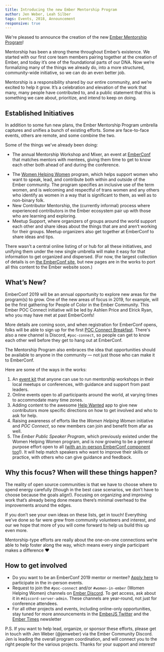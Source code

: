```yaml
---
title: Introducing the new Ember Mentorship Program
author: Jen Weber, Leah Silber
tags: Events, 2018, Announcement
responsive: true
---
```


We're pleased to announce the creation of the new [Ember Mentorship Program](https://emberconf.com/mentorship-program.html)!

Mentorship has been a strong theme throughout Ember’s existence. We started with our first core team members pairing together at the creation of Ember, and today it’s one of the foundational parts of our DNA. Now we’re formalizing many of the things we already do, into a more structured, community-wide initiative, so we can do an even better job. 

Mentorship is a responsibility shared by our entire community, and we’re excited to help it grow. It’s a celebration and elevation of the work that many, many people have contributed to, and a public statement that this is something we care about, prioritize, and intend to keep on doing.

## Established Initiatives

In addition to some fun new plans, the Ember Mentorship Program umbrella captures and unifies a bunch of existing efforts. Some are face-to-face events, others are remote, and some combine the two. 

Some of the things we've already been doing:

- The annual Mentorship Workshop and Mixer, an event at [EmberConf](https://emberconf.com) that matches mentors with mentees, giving them time to get to know each other both ahead of and during the conference.
<!--alex disable gals-men-->
<!--alex disable women-->
- The [Women Helping Women](https://emberconf.com/mentorship-program.html#women-helping-women) program, which helps support women who want to speak, lead, and contribute both within and outside of the Ember community. The program specifies an inclusive use of the term women, and is welcoming and respectful of trans women and any others who identify as women in a way that is significant to them, as well as to non-binary folk.
- New Contributor Mentorship, the (currently informal) process where experienced contributors in the Ember ecosystem pair up with those who are learning and exploring.
- Meetup Support, where organizers of groups around the world support each other and share ideas about the things that are and aren’t working for their groups. Meetup organizers also get together at EmberConf to share ideas and tips.

There wasn't a central online listing of or hub for all these initiatives, and unifying them under the new single umbrella will make it easy for that information to get organized and dispersed. (For now, the largest collection of details is on [the EmberConf site](https://emberconf.com/mentorship-program.html), but new pages are in the works to port all this content to the Ember website soon.) 

## What’s New?

EmberConf 2019 will be an annual opportunity to explore new areas for the program(s) to grow. One of the new areas of focus in 2019, for example, will be the first gathering for People of Color in the Ember Community. This Ember POC Connect initiative will be led by Ashlen Price and Elrick Ryan, who you may have met at past EmberConfs!

More details are coming soon, and when registration for EmberConf opens, folks will be able to sign up for the first [POC Connect Breakfast](https://emberconf.com/inclusiveness-at-emberconf.html). There's also a new channel is Discord, `#poc-connect`, so people can get to know each other well before they get to hang out at EmberConf. 

The Mentorship Program also embraces the idea that opportunities should be available to anyone in the community — not just those who can make it to EmberConf.

Here are some of the ways in the works:

1. An [event kit](https://github.com/ember-learn/mentorship-workshop) that anyone can use to run mentorship workshops in their local meetups or conferences, with guidance and support from past leaders.
2. Online events open to all participants around the world, at varying times to accommodate many time zones.
3. Adding content to the awesome [Help Wanted](https://help-wanted.emberjs.com/) app to give new contributors more specific directions on how to get involved and who to ask for help.
4. Raising awareness of efforts like the _Women Helping Women_ initiative and _POC Connect_, so new members can join and benefit from afar as well.
5. The _Ember Public Speaker Program_, which previously existed under the Women Helping Women program, and is now growing to be a general purpose effort open to all ([with an in-person EmberConf component too](https://emberconf.com/mentorship-program.html#evangelism)!). It will help match speakers who want to improve their skills or practice, with others who can give guidance and feedback.


## Why this focus? When will these things happen?

The reality of open source communities is that we have to choose where to spend energy carefully (though in the best case scenarios, we don’t have to choose because the goals align!). Focusing on organizing and improving work that’s already being done means there’s minimal overhead to the improvements around the edges.

If you don’t see your own ideas on these lists, get in touch! Everything we’ve done so far were grew from community volunteers and interest, and our we hope that more of you will come forward to help us build this up even more. 

Mentorship-type efforts are really about the one-on-one connections we’re able to help foster along the way, which means every single participant makes a difference &hearts;


## How to get involved

- Do you want to be an EmberConf 2019 mentor or mentee? [Apply here](https://tilde.wufoo.com/forms/k13gtb5o0x2afmw/) to participate in the in-person events.
- Request to join the `#poc-connect` and/or `#women-in-ember` (Women Helping Women) channels on [Ember Discord](https://discordapp.com/invite/zT3asNS). To get access, ask about it in `#discord-server-admin`. These channels are year-round, not just for conference attendees.
- For all other projects and events, including online-only opportunities, stay tuned for more announcements in the [EmberJS Twitter](https://twitter.com/emberjs) and the [Ember Times](https://the-emberjs-times.ongoodbits.com/) newsletter

P.S. If you want to help lead, organize, or sponsor these efforts, please get in touch with Jen Weber (@jenweber) via the Ember Community Discord. Jen is leading the overall program coordination, and will connect you to the right people for the various projects. Thanks for your support and interest!
